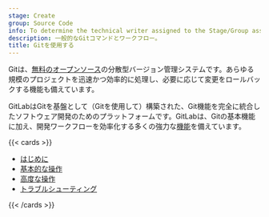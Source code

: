 ```yaml
---
stage: Create
group: Source Code
info: To determine the technical writer assigned to the Stage/Group associated with this page, see https://handbook.gitlab.com/handbook/product/ux/technical-writing/#assignments
description: 一般的なGitコマンドとワークフロー。
title: Gitを使用する
---
```


Gitは、[無料のオープンソース](https://git-scm.com/about/free-and-open-source)の分散型バージョン管理システムです。あらゆる規模のプロジェクトを迅速かつ効率的に処理し、必要に応じて変更をロールバックする機能も備えています。

GitLabはGitを基盤として（Gitを使用して）構築された、Git機能を完全に統合したソフトウェア開発のためのプラットフォームです。GitLabは、Gitの基本機能に加え、開発ワークフローを効率化する多くの強力な[機能](https://about.gitlab.com/features/)を備えています。

{{< cards >}}

- [はじめに](get_started.md)
- [基本的な操作](basics.md)
- [高度な操作](advanced.md)
- [トラブルシューティング](troubleshooting_git.md)

{{< /cards >}}
